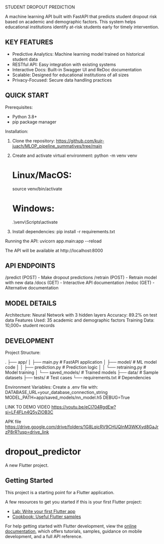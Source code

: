 STUDENT DROPOUT PREDICTION

A machine learning API built with FastAPI that predicts student dropout risk based on academic and demographic factors. This system helps educational institutions identify at-risk students early for timely intervention.

## KEY FEATURES

- Predictive Analytics: Machine learning model trained on historical student data
- RESTful API: Easy integration with existing systems
- Interactive Docs: Built-in Swagger UI and ReDoc documentation
- Scalable: Designed for educational institutions of all sizes
- Privacy-Focused: Secure data handling practices

## QUICK START

Prerequisites:

- Python 3.8+
- pip package manager

Installation:

1. Clone the repository:
   https://github.com/kuir-juach/MLOP_pipeline_summatives/tree/main
2. Create and activate virtual environment:
   python -m venv venv

   # Linux/MacOS:

   source venv/bin/activate

   # Windows:

   .\venv\Scripts\activate

3. Install dependencies:
   pip install -r requirements.txt

Running the API:
uvicorn app.main:app --reload

The API will be available at http://localhost:8000

## API ENDPOINTS

/predict (POST) - Make dropout predictions
/retrain (POST) - Retrain model with new data
/docs (GET) - Interactive API documentation
/redoc (GET) - Alternative documentation

## MODEL DETAILS

Architecture: Neural Network with 3 hidden layers
Accuracy: 89.2% on test data
Features Used: 35 academic and demographic factors
Training Data: 10,000+ student records

## DEVELOPMENT

Project Structure:

.
├── app/
│ ├── main.py # FastAPI application
│ ├── model/ # ML model code
│ │ ├── prediction.py # Prediction logic
│ │ └── retraining.py # Model training
│ └── saved_models/ # Trained models
├── data/ # Sample datasets
├── tests/ # Test cases
└── requirements.txt # Dependencies

Environment Variables:
Create a .env file with:
DATABASE_URL=your_database_connection_string
MODEL_PATH=app/saved_models/nn_model.h5
DEBUG=True

LINK TO DEMO VIDEO
https://youtu.be/eCl704RgdEw?si=LF4FLn4Q5yZIOB3C

APK file
https://drive.google.com/drive/folders/1G8LqicRV9CHUQInM3WKXyd8GaJrzP8rR?usp=drive_link


# dropout_predictor

A new Flutter project.

## Getting Started

This project is a starting point for a Flutter application.

A few resources to get you started if this is your first Flutter project:

- [Lab: Write your first Flutter app](https://docs.flutter.dev/get-started/codelab)
- [Cookbook: Useful Flutter samples](https://docs.flutter.dev/cookbook)

For help getting started with Flutter development, view the
[online documentation](https://docs.flutter.dev/), which offers tutorials,
samples, guidance on mobile development, and a full API reference.
